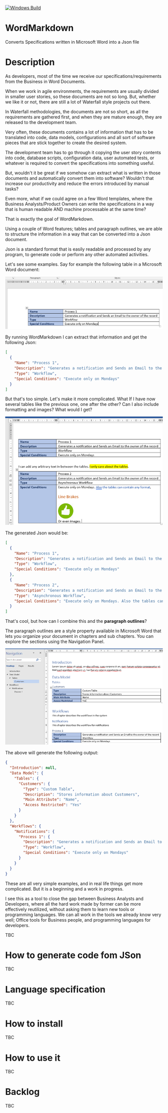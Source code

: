 [![Windows Build](https://ci.appveyor.com/api/projects/status/github/crisfervil/wordmarkdown?svg=true)](https://ci.appveyor.com/project/crisfervil/wordmarkdown)

# WordMarkdown
Converts Specifications written in Microsoft Word into a Json file

# Description

As developers, most of the time we receive our specifications/requirements from the Business in Word Documents.

When we work in agile environments, the requirements are usually divided in smaller user stories, so these documents are not so long. But, whether we like it or not, there are still a lot of Waterfall style projects out there. 

In Waterfall methodologies, the documents are not so short, as all the requirements are gathered first, and when they are mature enough, they are released to the development team.

Very often, these documents contains a lot of information that has to be translated into code, data models, configurations and all sort of software pieces that are stick together to create the desired system. 

The development team has to go through it copying the user story contents into code, database scripts, configuration data, user automated tests, or whatever is required to convert the specifications into something useful.

But, wouldn't it be great if we somehow can extract what is written in those documents and automatically convert them into software? Wouldn't that increase our productivity and reduce the errors introduced by manual tasks?

Even more, what if we could agree on a few Word templates, where the Business Analysts/Product Owners can write the specifications in a way that is human readable AND machine processable at the same time?

That is exactly the goal of WordMarkdown. 

Using a couple of Word features; tables and paragraph outlines, we are able to structure the information in a way that can be converted into a Json document. 

Json is a standard format that is easily readable and processed by any program, to generate code or perform any other automated activities. 

Let's see some examples. Say for example the following table in a Microsoft Word document:

![Example 1](doc/Table1.png)

By running WordMarkdown I can extract that information and get the following Json:

``` json
[
  {
    "Name": "Process 1",
    "Description": "Generates a notification and Sends an Email to the owner of the record",
    "Type": "Workflow",
    "Special Conditions": "Execute only on Mondays"
  }
] 
```

But that's too simple. Let's make it more complicated. What If I have now several tables like the previous one, one after the other? Can I also include formatting and images?
What would I get?

![Example 2](doc/Table2.png)

The generated Json would be:

``` json
[
  {
    "Name": "Process 1",
    "Description": "Generates a notification and Sends an Email to the owner of the record",
    "Type": "Workflow",
    "Special Conditions": "Execute only on Mondays"
  },
  {
    "Name": "Process 2",
    "Description": "Generates a notification and Sends an Email to the owner of the record",
    "Type": "Asynchronous Workflow",
    "Special Conditions": "Execute only on Mondays. Also the tables can contain any format, Line BrakesOr even images. "
  }
]
```
That's cool, but how can I combine this and the **paragraph outlines**?

The paragraph outlines are a style property available in Microsoft Word that lets you organize your document in chapters and sub chapters. You can explore the sections using the Navigation Panel.

![Example 3](doc/Table3.png)

The above will generate the following output:

```json
{
  "Introduction": null,
  "Data Model": {
    "Tables": {
      "Customers": {
        "Type": "Custom Table",
        "Description": "Stores information about Customers",
        "Main Attribute": "Name",
        "Access Restricted": "Yes"
      }
    }
  },
  "Workflows": {
    "Notifications": {
      "Process 1": {
        "Description": "Generates a notification and Sends an Email to the owner of the record",
        "Type": "Workflow",
        "Special Conditions": "Execute only on Mondays"
      }
    }
  }
}
```

These are all very simple examples, and in real life things get more complicated. But it is a beginning and a work in progress. 

I see this as a tool to close the gap between Business Analysts and Developers, where all the hard work made by former can be more effectively reutilized, without asking them to learn new tools or programming languages. We can all work in the tools we already know very well; Office tools for Business people, and programming languages for developers. 

TBC

# How to generate code fom JSon

TBC

# Language specification

TBC

# How to install

TBC

# How to use it

TBC

# Backlog

TBC